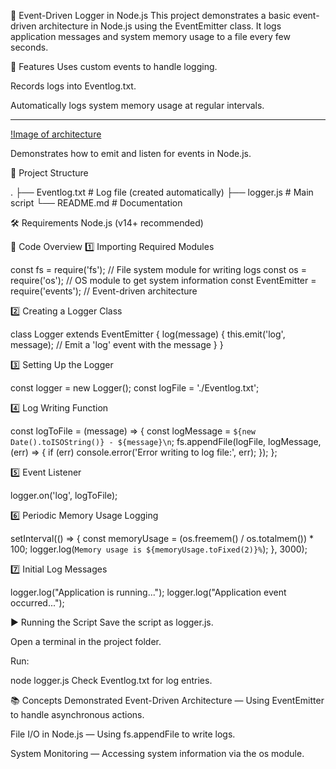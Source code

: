 📜 Event-Driven Logger in Node.js
This project demonstrates a basic event-driven architecture in Node.js using the EventEmitter class.
It logs application messages and system memory usage to a file every few seconds.

🚀 Features
Uses custom events to handle logging.

Records logs into Eventlog.txt.

Automatically logs system memory usage at regular intervals.
__________________________________________________________________________________

[!Image of architecture](./logger.png)


Demonstrates how to emit and listen for events in Node.js.

📂 Project Structure

.
├── Eventlog.txt       # Log file (created automatically)
├── logger.js          # Main script
└── README.md          # Documentation

🛠️ Requirements
Node.js (v14+ recommended)

📄 Code Overview
1️⃣ Importing Required Modules

const fs = require('fs');     // File system module for writing logs
const os = require('os');     // OS module to get system information
const EventEmitter = require('events'); // Event-driven architecture


2️⃣ Creating a Logger Class

class Logger extends EventEmitter {
    log(message) {
        this.emit('log', message); // Emit a 'log' event with the message
    }
}

3️⃣ Setting Up the Logger

const logger = new Logger();
const logFile = './Eventlog.txt';

4️⃣ Log Writing Function

const logToFile = (message) => {
    const logMessage = `${new Date().toISOString()} - ${message}\n`;
    fs.appendFile(logFile, logMessage, (err) => {
        if (err) console.error('Error writing to log file:', err);
    });
};

5️⃣ Event Listener

logger.on('log', logToFile);

6️⃣ Periodic Memory Usage Logging

setInterval(() => {
    const memoryUsage = (os.freemem() / os.totalmem()) * 100;
    logger.log(`Memory usage is ${memoryUsage.toFixed(2)}%`);
}, 3000);

7️⃣ Initial Log Messages

logger.log("Application is running...");
logger.log("Application event occurred...");

▶️ Running the Script
Save the script as logger.js.

Open a terminal in the project folder.

Run:

node logger.js
Check Eventlog.txt for log entries.


📚 Concepts Demonstrated
Event-Driven Architecture — Using EventEmitter to handle asynchronous actions.

File I/O in Node.js — Using fs.appendFile to write logs.

System Monitoring — Accessing system information via the os module.